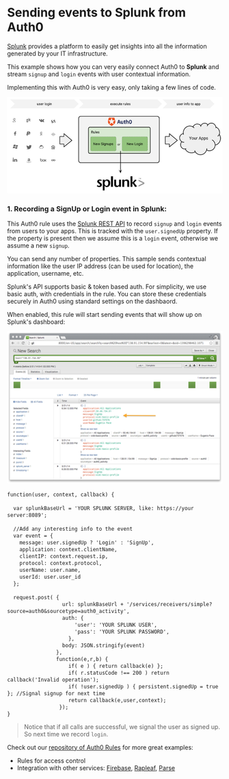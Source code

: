 # Sending events to Splunk from Auth0

[Splunk](http://splunk.com) provides a platform to easily get insights into all the information generated by your IT infrastructure.

This example shows how you can very easily connect Auth0 to __Splunk__ and stream `signup` and `login` events with user contextual information.

Implementing this with Auth0 is very easy, only taking a few lines of code.

![](/media/articles/tutorials/splunk-dataflow.png)

### 1. Recording a __SignUp__ or __Login__ event in Splunk:

This Auth0 rule uses the [Splunk REST API](http://dev.splunk.com/view/rest-api-overview/SP-CAAADP8) to record `signup` and `login` events from users to your apps. This is tracked with the `user.signedUp` property. If the property is present then we assume this is a `login` event, otherwise we assume a new `signup`.

You can send any number of properties. This sample sends contextual information like the user IP address (can be used for location), the application, username, etc.

Splunk's API supports basic & token based auth. For simplicity, we use basic auth, with credentials in the rule. You can store these credentials securely in Auth0 using standard settings on the dashbaord.

When enabled, this rule will start sending events that will show up on Splunk's dashboard:

![](/media/articles/scenarios/splunk/splunk-dashbaord.png)

```
function(user, context, callback) {

  var splunkBaseUrl = 'YOUR SPLUNK SERVER, like: https://your server:8089';

  //Add any interesting info to the event
  var event = {
    message: user.signedUp ? 'Login' : 'SignUp',
    application: context.clientName,
    clientIP: context.request.ip,
    protocol: context.protocol,
    userName: user.name,
    userId: user.user_id
  };

  request.post( {
                  url: splunkBaseUrl + '/services/receivers/simple?source=auth0&sourcetype=auth0_activity',
                  auth: {
                      'user': 'YOUR SPLUNK USER',
                      'pass': 'YOUR SPLUNK PASSWORD',
                    },
                  body: JSON.stringify(event)
                },
                function(e,r,b) {
                    if( e ) { return callback(e) };
                    if( r.statusCode !== 200 ) return callback('Invalid operation');
                    if( !user.signedUp ) { persistent.signedUp = true }; //Signal signup for next time
                    return callback(e,user,context);
                 });
}
```
> Notice that if all calls are successful, we signal the user as signed up. So next time we record `login`.

Check out our [repository of Auth0 Rules](https://github.com/auth0/rules) for more great examples:

* Rules for access control
* Integration with other services: [Firebase](http://firebase.com), [Rapleaf](http://rapleaf.com), [Parse](http://parse.com)
